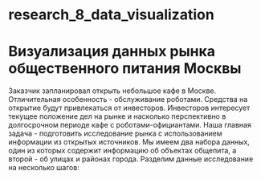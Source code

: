 # research_8_data_visualization
# Визуализация данных рынка общественного питания Москвы
Заказчик запланировал открыть небольшое кафе в Москве. Отличительная особенность - обслуживание роботами. Средства на открытие будут привлекаться от инвесторов. Инвесторов интересует текущее положение дел на рынке и насколько перспективно в долгосрочном периоде кафе с роботами-официантами. Наша главная задача - подготовить исследование рынка с использованием информации из открытых источников. Мы имеем два набора данных, один из которых содержит информацию об объектах общепита, а второй - об улицах и районах города. Разделим данные исследование на несколько шагов:
